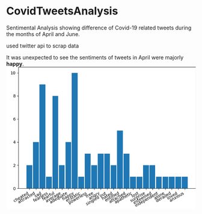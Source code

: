 # CovidTweetsAnalysis
Sentimental Analysis showing difference of Covid-19 related tweets during the months of April and June.  

used twitter api to scrap data

It was unexpected to see the sentiments of tweets in April were majorly **happy**.  
![alt text](https://github.com/adimalhotra11/CovidTweetsAnalysis/blob/master/graph_April.png?raw=true)  
